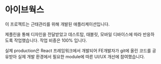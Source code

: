 # 아이브웍스

이 프로젝트는 근태관리를 위해 개발된 애플리케이션입니다.

제플린을 통해 디자인을 전달받았고
데스트탑, 태블릿, 모바일 디바이스에 따라 반응하도록 작업했습니다.
작업 비중은 100% 입니다.

실제 production은 React 프레임워크에서 개발되어
FE개발자가 git에 올린 코드를 공유받아
실제 개발 환경에서 필요한 module에 따른 UI/UX 개선에 참여했습니다.
